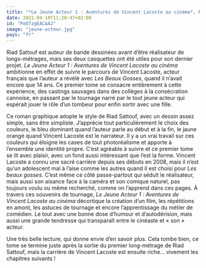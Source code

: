 ```yaml
---
title: "*Le Jeune Acteur 1 : Aventures de Vincent Lacoste au cinéma*, Riad Sattouf"
date: 2022-04-10T11:20:47+02:00
id: "PoO7zgEACAAJ"
image: "jeune-acteur.jpg"
pays: "fr"
---
```


Riad Sattouf est auteur de bande dessinées avant d’être réalisateur de longs-métrages, mais ses deux casquettes ont été utiles pour son dernier projet. *Le Jeune Acteur 1 : Aventures de Vincent Lacoste au cinéma* ambitionne en effet de suivre le parcours de Vincent Lacoste, acteur français que l’auteur a révélé avec *Les Beaux Gosses*, quand il n’avait encore que 14 ans. Ce premier tome se consacre entièrement à cette expérience, des castings sauvages dans des collèges à la consécration cannoise, en passant par le tournage narré par le tout jeune acteur qui espérait jouer le rôle d’un tombeur pour enfin sortir avec une fille. 

Ce roman graphique adopte le style de Riad Sattouf, avec un dessin assez simple, sans être simpliste. J’apprécie tout particulièrement le choix des couleurs, le bleu dominant quand l’auteur parle au début et à la fin, le jaune orangé quand Vincent Lacoste est le narrateur. Il y a un vrai travail sur ces couleurs qui éloigne les cases de tout photoréalisme et apporte à l’ensemble une identité propre. C’est agréable à suivre et ce premier tome se lit avec plaisir, avec un fond aussi intéressant que l’est la forme. Vincent Lacoste a connu une sacré carrière depuis ses débuts en 2008, mais il n’est qu’un adolescent mal à l’aise comme les autres quand il est choisi pour *Les beaux gosses*. C’est même ce côté passe-partout qui séduit le réalisateur, mais aussi son aisance face à la caméra et son comique naturel, pas toujours voulu ou même recherché, comme on l’apprend dans ces pages. À travers ces souvenirs de tournage, *Le Jeune Acteur 1 : Aventures de Vincent Lacoste au cinéma* décortique la création d’un film, les répétitions en amont, les astuces de tournage et encore l’apprentissage du métier de comédien. Le tout avec une bonne dose d’humour et d’autodérision, mais aussi une grande tendresse qui transparaît entre le cinéaste et « son » acteur.

Une très belle lecture, qui donne envie d’en savoir plus. Cela tombe bien, ce tome se termine juste après la sortie du premier long-métrage de Riad Sattouf, mais la carrière de Vincent Lacoste est ensuite riche… vivement les chapitres suivants !

